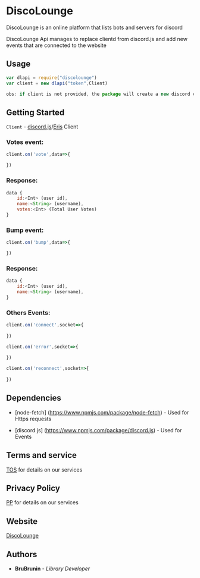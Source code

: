 # DiscoLounge

DiscoLounge is an online platform that lists bots and servers for discord

DiscoLounge Api manages to replace clientd from discord.js and add new events that are connected to the website
## Usage

```javascript
var dlapi = require("discolounge") 
var client = new dlapi("token",Client) 

obs: if client is not provided, the package will create a new discord client
```

## Getting Started

`Client` -  [discord.js](https://discord.js.org)/[Eris](https://www.npmjs.com/package/eris) Client 

### Votes event:
```javascript
client.on('vote',data=>{

})
```
### Response:
```javascript
data {
    id:<Int> (user id),
    name:<String> (username),
    votes:<Int> (Total User Votes)
}
```


### Bump event:
```javascript
client.on('bump',data=>{

})
```
### Response:
```javascript
data {
    id:<Int> (user id),
    name:<String> (username),
}
```

### Others Events:
```javascript
client.on('connect',socket=>{
    
})
```
```javascript
client.on('error',socket=>{
    
})
```
```javascript
client.on('reconnect',socket=>{
    
})
```

## Dependencies
* [node-fetch] (https://www.npmjs.com/package/node-fetch) - Used for Https requests

* [discord.js] (https://www.npmjs.com/package/discord.js) - Used for Events

## Terms and service

 [TOS](https://discolounge.net/TOS) for details on our services

## Privacy Policy

 [PP](https://discolounge.net/PP) for details on our services

## Website

[DiscoLounge](https://discolounge.net/) 

## Authors

* **BruBrunin** - *Library Developer* 